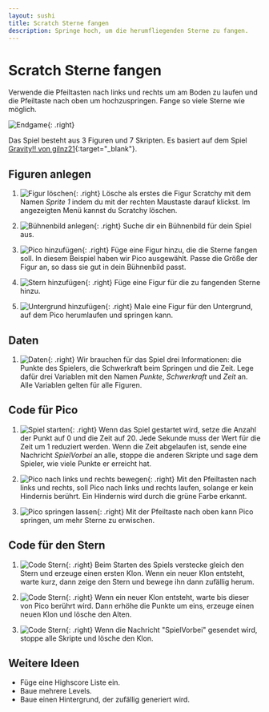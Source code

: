```yaml
---
layout: sushi
title: Scratch Sterne fangen
description: Springe hoch, um die herumfliegenden Sterne zu fangen.
---
```


# Scratch Sterne fangen

Verwende die Pfeiltasten nach links und rechts um am Boden zu laufen und die Pfeiltaste nach oben um hochzuspringen. Fange so viele Sterne wie möglich.

![Endgame](scratch-sterne-fangen-v3/endgame.png){: .right}

Das Spiel besteht aus 3 Figuren und 7 Skripten. Es basiert auf dem Spiel [Gravity!! von gilnz21](https://scratch.mit.edu/projects/63121636/){:target="_blank"}.

## Figuren anlegen

1. ![Figur löschen](scratch-sterne-fangen-v3/löschen.png){: .right}
Lösche als erstes die Figur Scratchy mit dem Namen *Sprite 1* indem du mit der rechten Maustaste darauf klickst. Im angezeigten Menü kannst du Scratchy löschen.

1. ![Bühnenbild anlegen](scratch-sterne-fangen-v3/hintergrund.png){: .right}
Suche dir ein Bühnenbild für dein Spiel aus.

1. ![Pico hinzufügen](scratch-sterne-fangen-v3/pico.png){: .right}
Füge eine Figur hinzu, die die Sterne fangen soll. In diesem Beispiel haben wir Pico ausgewählt. Passe die Größe der Figur an, so dass sie gut in dein Bühnenbild passt.

1. ![Stern hinzufügen](scratch-sterne-fangen-v3/stern.png){: .right}
Füge eine Figur für die zu fangenden Sterne hinzu.

1. ![Untergrund hinzufügen](scratch-sterne-fangen-v3/untergrund.png){: .right}
Male eine Figur für den Untergrund, auf dem Pico herumlaufen und springen kann.

## Daten

1. ![Daten](scratch-sterne-fangen-v3/daten.png){: .right}
Wir brauchen für das Spiel drei Informationen: die Punkte des Spielers, die Schwerkraft beim Springen und die Zeit. Lege dafür drei Variablen mit den Namen *Punkte*, *Schwerkraft* und *Zeit* an. Alle Variablen gelten für alle Figuren.

## Code für Pico

1. ![Spiel starten](scratch-sterne-fangen-v3/code-pico-1.png){: .right}
Wenn das Spiel gestartet wird, setze die Anzahl der Punkt auf 0 und die Zeit auf 20.
Jede Sekunde muss der Wert für die Zeit um 1 reduziert werden. Wenn die Zeit abgelaufen ist, sende eine Nachricht *SpielVorbei* an alle, stoppe die anderen Skripte und sage dem Spieler, wie viele Punkte er erreicht hat.

1. ![Pico nach links und rechts bewegen](scratch-sterne-fangen-v3/code-pico-2.png){: .right}
Mit den Pfeiltasten nach links und rechts, soll Pico nach links und rechts laufen, solange er kein Hindernis berührt. Ein Hindernis wird durch die grüne Farbe erkannt.

1. ![Pico springen lassen](scratch-sterne-fangen-v3/code-pico-3.png){: .right}
Mit der Pfeiltaste nach oben kann Pico springen, um mehr Sterne zu erwischen.
  
## Code für den Stern

1. ![Code Stern](scratch-sterne-fangen-v3/code-stern-1.png){: .right}
Beim Starten des Spiels verstecke gleich den Stern und erzeuge einen ersten Klon. Wenn ein neuer Klon entsteht, warte kurz, dann zeige den Stern und bewege ihn dann zufällig herum.

1. ![Code Stern](scratch-sterne-fangen-v3/code-stern-2.png){: .right}
Wenn ein neuer Klon entsteht, warte bis dieser von Pico berührt wird. Dann erhöhe die Punkte um eins, erzeuge einen neuen Klon und lösche den Alten.

1. ![Code Stern](scratch-sterne-fangen-v3/code-stern-3.png){: .right}
Wenn die Nachricht "SpielVorbei" gesendet wird, stoppe alle Skripte und lösche den Klon.
	
## Weitere Ideen

* Füge eine Highscore Liste ein.
* Baue mehrere Levels.
* Baue einen Hintergrund, der zufällig generiert wird.